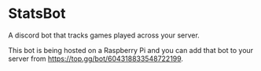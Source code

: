 # StatsBot
A discord bot that tracks games played across your server.

This bot is being hosted on a Raspberry Pi and you can add that bot to your server from https://top.gg/bot/604318833548722199.
